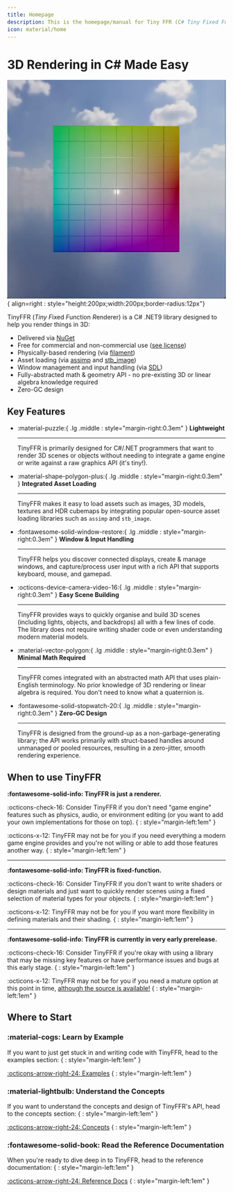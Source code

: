 ```yaml
---
title: Homepage
description: This is the homepage/manual for Tiny FFR (C# Tiny Fixed Function Rendering Library).
icon: material/home
---
```


# 3D Rendering in C\# Made Easy

![Rotating Cube](tffrcube.webp){ align=right : style="height:200px;width:200px;border-radius:12px"}

TinyFFR (*Tiny* *F*ixed *F*unction *R*enderer) is a C# .NET9 library designed to help you render things in 3D:

* Delivered via [NuGet](https://www.nuget.org/packages/Egodystonic.TinyFFR/)
* Free for commercial and non-commercial use ([see license](https://github.com/Egodystonic/TinyFFR/blob/main/LICENSE.md))
* Physically-based rendering (via [filament](https://github.com/google/filament))
* Asset loading (via [assimp](https://github.com/assimp/assimp) and [stb_image](https://github.com/nothings/stb))
* Window management and input handling (via [SDL](https://github.com/libsdl-org/SDL))
* Fully-abstracted math & geometry API - no pre-existing 3D or linear algebra knowledge required
* Zero-GC design

## Key Features

<div class="grid cards" markdown>

-   :material-puzzle:{ .lg .middle : style="margin-right:0.3em" } __Lightweight__

    ---

    TinyFFR is primarily designed for C#/.NET programmers that want to render 3D scenes or objects without needing to integrate a game engine or write against a raw graphics API (it's tiny!).

-   :material-shape-polygon-plus:{ .lg .middle : style="margin-right:0.3em" } __Integrated Asset Loading__

    ---

    TinyFFR makes it easy to load assets such as images, 3D models, textures and HDR cubemaps by integrating popular open-source asset loading libraries such as `assimp` and `stb_image`. 

-   :fontawesome-solid-window-restore:{ .lg .middle : style="margin-right:0.3em" } __Window & Input Handling__

    ---

    TinyFFR helps you discover connected displays, create & manage windows, and capture/process user input with a rich API that supports keyboard, mouse, and gamepad.

-   :octicons-device-camera-video-16:{ .lg .middle : style="margin-right:0.3em" } __Easy Scene Building__

    ---

    TinyFFR provides ways to quickly organise and build 3D scenes (including lights, objects, and backdrops) all with a few lines of code. The library does not require writing shader code or even understanding modern material models. 

-   :material-vector-polygon:{ .lg .middle : style="margin-right:0.3em" } __Minimal Math Required__

    ---

    TinyFFR comes integrated with an abstracted math API that uses plain-English terminology. No prior knowledge of 3D rendering or linear algebra is required. You don't need to know what a quaternion is.

-   :fontawesome-solid-stopwatch-20:{ .lg .middle : style="margin-right:0.3em" } __Zero-GC Design__

    ---

    TinyFFR is designed from the ground-up as a non-garbage-generating library; the API works primarily with struct-based handles around unmanaged or pooled resources, resulting in a zero-jitter, smooth rendering experience.

</div>  

## When to use TinyFFR

__:fontawesome-solid-info: TinyFFR is just a renderer.__

<span class="tffr-affirmative">:octicons-check-16:</span> Consider TinyFFR if you don't need "game engine" features such as physics, audio, or environment editing (or you want to add your own implementations for those on top).
{ : style="margin-left:1em" }

<span class="tffr-negative">:octicons-x-12:</span> TinyFFR may not be for you if you need everything a modern game engine provides and you're not willing or able to add those features another way.
{ : style="margin-left:1em" }

---

__:fontawesome-solid-info: TinyFFR is fixed-function.__

<span class="tffr-affirmative">:octicons-check-16:</span> Consider TinyFFR if you don't want to write shaders or design materials and just want to quickly render scenes using a fixed selection of material types for your objects.
{ : style="margin-left:1em" }

<span class="tffr-negative">:octicons-x-12:</span> TinyFFR may not be for you if you want more flexibility in defining materials and their shading.
{ : style="margin-left:1em" }

---

__:fontawesome-solid-info: TinyFFR is currently in very early prerelease.__ 

<span class="tffr-affirmative">:octicons-check-16:</span> Consider TinyFFR if you're okay with using a library that may be missing key features or 
have performance issues and bugs at this early stage. 
{ : style="margin-left:1em" }

<span class="tffr-negative">:octicons-x-12:</span> TinyFFR may not be for you if you need a mature option at this point in time, [although the source is available!](https://github.com/Egodystonic/TinyFFR)
{ : style="margin-left:1em" }

## Where to Start

### :material-cogs: Learn by Example

If you want to just get stuck in and writing code with TinyFFR, head to the examples section:
{ : style="margin-left:1em" }

[:octicons-arrow-right-24: Examples](/examples/index.md)
{ : style="margin-left:1em" }

### :material-lightbulb: Understand the Concepts

If you want to understand the concepts and design of TinyFFR's API, head to the concepts section:
{ : style="margin-left:1em" }

[:octicons-arrow-right-24: Concepts](/concepts/index.md)
{ : style="margin-left:1em" }

### :fontawesome-solid-book: Read the Reference Documentation

When you're ready to dive deep in to TinyFFR, head to the reference documentation:
{ : style="margin-left:1em" }

[:octicons-arrow-right-24: Reference Docs](/reference/index.md)
{ : style="margin-left:1em" }
